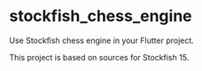 # stockfish_chess_engine

Use Stockfish chess engine in your Flutter project.

This project is based on sources for Stockfish 15.